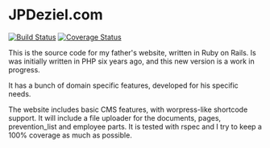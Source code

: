 # JPDeziel.com

[![Build Status](https://travis-ci.org/sophiedeziel/jpdeziel.svg?branch=master)](https://travis-ci.org/sophiedeziel/jpdeziel)
[![Coverage Status](https://coveralls.io/repos/sophiedeziel/jpdeziel/badge.svg)](https://coveralls.io/r/sophiedeziel/jpdeziel)

This is the source code for my father's website, written in Ruby on Rails. Is was initially written in PHP six years ago,
and this new version is a work in progress.

It has a bunch of domain specific features, developed for his specific needs.

The website includes basic CMS features, with worpress-like shortcode support. It will include a file uploader for the
documents, pages, prevention_list and employee parts. It is tested with rspec and I try to keep a 100% coverage as much
as possible.